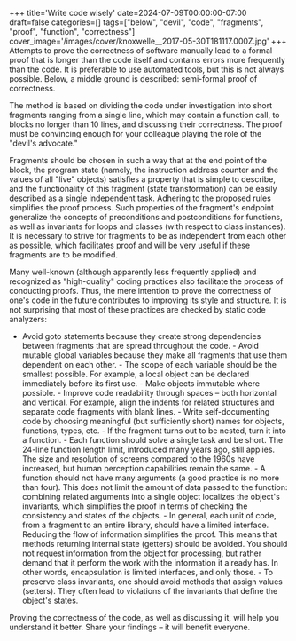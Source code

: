 +++
title='Write code wisely'
date=2024-07-09T00:00:00-07:00
draft=false
categories=[]
tags=["below", "devil", "code", "fragments", "proof", "function", "correctness"]
cover_image='/images/cover/knoxwelle__2017-05-30T181117.000Z.jpg'
+++
Attempts to prove the correctness of software manually lead to a formal proof that is longer than the code itself and contains errors more frequently than the code. It is preferable to use automated tools, but this is not always possible. Below, a middle ground is described: semi-formal proof of correctness.

The method is based on dividing the code under investigation into short fragments ranging from a single line, which may contain a function call, to blocks no longer than 10 lines, and discussing their correctness. The proof must be convincing enough for your colleague playing the role of the "devil's advocate."

Fragments should be chosen in such a way that at the end point of the block, the program state (namely, the instruction address counter and the values of all "live" objects) satisfies a property that is simple to describe, and the functionality of this fragment (state transformation) can be easily described as a single independent task. Adhering to the proposed rules simplifies the proof process. Such properties of the fragment's endpoint generalize the concepts of preconditions and postconditions for functions, as well as invariants for loops and classes (with respect to class instances). It is necessary to strive for fragments to be as independent from each other as possible, which facilitates proof and will be very useful if these fragments are to be modified.

Many well-known (although apparently less frequently applied) and recognized as "high-quality" coding practices also facilitate the process of conducting proofs. Thus, the mere intention to prove the correctness of one's code in the future contributes to improving its style and structure. It is not surprising that most of these practices are checked by static code analyzers:

- Avoid goto statements because they create strong dependencies between fragments that are spread throughout the code. - Avoid mutable global variables because they make all fragments that use them dependent on each other. - The scope of each variable should be the smallest possible. For example, a local object can be declared immediately before its first use. - Make objects immutable where possible. - Improve code readability through spaces – both horizontal and vertical. For example, align the indents for related structures and separate code fragments with blank lines. - Write self-documenting code by choosing meaningful (but sufficiently short) names for objects, functions, types, etc. - If the fragment turns out to be nested, turn it into a function. - Each function should solve a single task and be short. The 24-line function length limit, introduced many years ago, still applies. The size and resolution of screens compared to the 1960s have increased, but human perception capabilities remain the same. - A function should not have many arguments (a good practice is no more than four). This does not limit the amount of data passed to the function: combining related arguments into a single object localizes the object's invariants, which simplifies the proof in terms of checking the consistency and states of the objects. - In general, each unit of code, from a fragment to an entire library, should have a limited interface. Reducing the flow of information simplifies the proof. This means that methods returning internal state (getters) should be avoided. You should not request information from the object for processing, but rather demand that it perform the work with the information it already has. In other words, encapsulation is limited interfaces, and only those. - To preserve class invariants, one should avoid methods that assign values (setters). They often lead to violations of the invariants that define the object's states.

Proving the correctness of the code, as well as discussing it, will help you understand it better. Share your findings – it will benefit everyone.